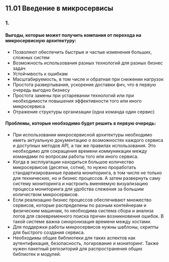 ## 11.01 Введение в микросервисы

### 1.

#### Выгоды, которые может получить компания от перехода на микросервисную архитектуру:
- Позволяют обеспечить быстрые и частые изменения больших, сложных систем
- Возможность использования разных технологий для разных бизнес задач
- Устойчивость к ошибкам
- Масштабируемость, в том числе и обратная при снижении нагрузок  
- Простота развертывания, ускорение доставки фич, что в первую очередь выгодно бизнесу
- Простота замены при устаревании технологий или при необходимости повышения эффективности того или иного микросервиса
- Отражение структуры организации (одна команда один сервис)

#### Проблемы, которые необходимо будет решить в первую очередь:

- При использовании микросервисной архитектуры необходимо иметь актуальную документацию о возможностях каждого сервиса и доступных методов API, а так же правилах использования. Это необходимо для сокращения времени коммуникации между командами по вопросам работы того или иного сервиса.    
- Когда в эксплуатации находиться большое количество микросервисов (десятки, сотни), то нужно проработать стандартизированные правила мониторинга, в том числе не только для технических, но и бизнес процессов. А затем развернуть саму систему мониторинга и настроить вменяемую визуализацию процесса мониторинга для удобства слежения за большим количеством микросервисов. 
- Если реализацию бизнес процессов обеспечивают множество сервисов, которые распределены по разным контейнерам и физическим машинам, то необходима система сбора и анализа логов для своевременного поиска причин возникновения ошибок. В такой системе важна синхронизация времени между хостами.
- Для поддержки работы микросервисов нужны шаблоны, скрипты для быстрого создания сервиса. 
- Необходимы общие библиотеки для таких аспектов как аутентификация, безопасность, логирование и мониторинг. Также нужен пакетный репозиторий для распространения общих библиотек и модулей. 
